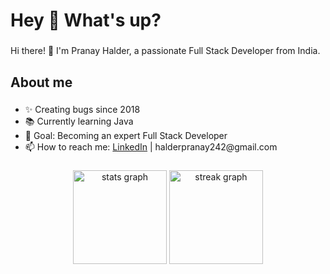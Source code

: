 <h1 align="left">Hey 👋 What's up?</h1>

###

<p align="left">Hi there! 👋 I'm Pranay Halder, a passionate Full Stack Developer from India.</p>


###

<h2 align="left">About me</h2>

###

<ul align="left">
  <li>✨ Creating bugs since 2018</li>
  <li>📚 Currently learning Java</li>
  <li>🎯 Goal: Becoming an expert Full Stack Developer</li>
  <li>📫 How to reach me: <a href="https://www.linkedin.com/in/pranayhalder/">LinkedIn</a> | halderpranay242@gmail.com</li>
</ul>

###

 
###
 

###

<div align="center">
  <img src="https://github-readme-stats.vercel.app/api?username=pranayhalder&hide_title=false&hide_rank=false&show_icons=true&include_all_commits=true&count_private=true&disable_animations=false&theme=dracula&locale=en&hide_border=false&order=1" height="150" alt="stats graph"  />
  <img src="https://streak-stats.demolab.com?user=pranayhalder&locale=en&mode=daily&theme=dracula&hide_border=false&border_radius=5&order=3" height="150" alt="streak graph"  />
</div>

###

 

###
